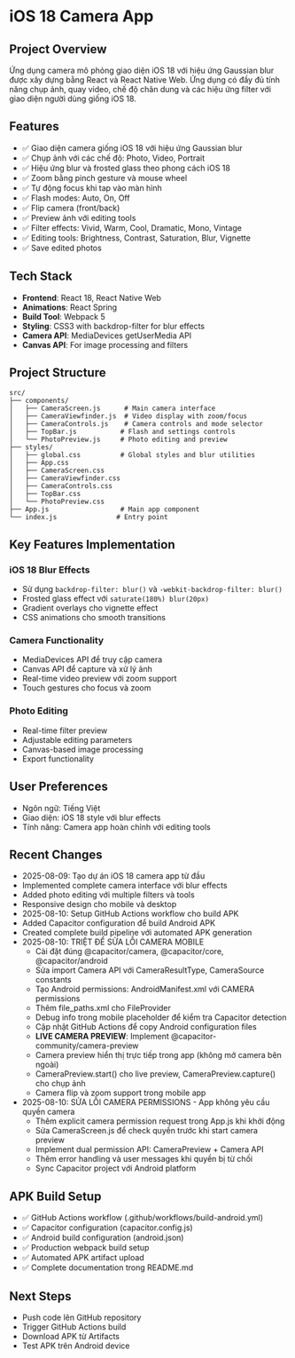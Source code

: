 # iOS 18 Camera App

## Project Overview
Ứng dụng camera mô phỏng giao diện iOS 18 với hiệu ứng Gaussian blur được xây dựng bằng React và React Native Web. Ứng dụng có đầy đủ tính năng chụp ảnh, quay video, chế độ chân dung và các hiệu ứng filter với giao diện người dùng giống iOS 18.

## Features
- ✅ Giao diện camera giống iOS 18 với hiệu ứng Gaussian blur
- ✅ Chụp ảnh với các chế độ: Photo, Video, Portrait
- ✅ Hiệu ứng blur và frosted glass theo phong cách iOS 18
- ✅ Zoom bằng pinch gesture và mouse wheel
- ✅ Tự động focus khi tap vào màn hình
- ✅ Flash modes: Auto, On, Off
- ✅ Flip camera (front/back)
- ✅ Preview ảnh với editing tools
- ✅ Filter effects: Vivid, Warm, Cool, Dramatic, Mono, Vintage
- ✅ Editing tools: Brightness, Contrast, Saturation, Blur, Vignette
- ✅ Save edited photos

## Tech Stack
- **Frontend**: React 18, React Native Web
- **Animations**: React Spring
- **Build Tool**: Webpack 5
- **Styling**: CSS3 with backdrop-filter for blur effects
- **Camera API**: MediaDevices getUserMedia API
- **Canvas API**: For image processing and filters

## Project Structure
```
src/
├── components/
│   ├── CameraScreen.js      # Main camera interface
│   ├── CameraViewfinder.js  # Video display with zoom/focus
│   ├── CameraControls.js    # Camera controls and mode selector
│   ├── TopBar.js           # Flash and settings controls
│   └── PhotoPreview.js     # Photo editing and preview
├── styles/
│   ├── global.css          # Global styles and blur utilities
│   ├── App.css
│   ├── CameraScreen.css
│   ├── CameraViewfinder.css
│   ├── CameraControls.css
│   ├── TopBar.css
│   └── PhotoPreview.css
├── App.js                  # Main app component
└── index.js               # Entry point
```

## Key Features Implementation

### iOS 18 Blur Effects
- Sử dụng `backdrop-filter: blur()` và `-webkit-backdrop-filter: blur()`
- Frosted glass effect với `saturate(180%) blur(20px)`
- Gradient overlays cho vignette effect
- CSS animations cho smooth transitions

### Camera Functionality
- MediaDevices API để truy cập camera
- Canvas API để capture và xử lý ảnh
- Real-time video preview với zoom support
- Touch gestures cho focus và zoom

### Photo Editing
- Real-time filter preview
- Adjustable editing parameters
- Canvas-based image processing
- Export functionality

## User Preferences
- Ngôn ngữ: Tiếng Việt
- Giao diện: iOS 18 style với blur effects
- Tính năng: Camera app hoàn chỉnh với editing tools

## Recent Changes
- 2025-08-09: Tạo dự án iOS 18 camera app từ đầu
- Implemented complete camera interface với blur effects
- Added photo editing với multiple filters và tools
- Responsive design cho mobile và desktop
- 2025-08-10: Setup GitHub Actions workflow cho build APK
- Added Capacitor configuration để build Android APK
- Created complete build pipeline với automated APK generation
- 2025-08-10: TRIỆT ĐỂ SỬA LỖI CAMERA MOBILE
  - Cài đặt đúng @capacitor/camera, @capacitor/core, @capacitor/android
  - Sửa import Camera API với CameraResultType, CameraSource constants
  - Tạo Android permissions: AndroidManifest.xml với CAMERA permissions
  - Thêm file_paths.xml cho FileProvider
  - Debug info trong mobile placeholder để kiểm tra Capacitor detection
  - Cập nhật GitHub Actions để copy Android configuration files
  - **LIVE CAMERA PREVIEW**: Implement @capacitor-community/camera-preview
  - Camera preview hiển thị trực tiếp trong app (không mở camera bên ngoài)
  - CameraPreview.start() cho live preview, CameraPreview.capture() cho chụp ảnh
  - Camera flip và zoom support trong mobile app
- 2025-08-10: SỬA LỖI CAMERA PERMISSIONS - App không yêu cầu quyền camera
  - Thêm explicit camera permission request trong App.js khi khởi động
  - Sửa CameraScreen.js để check quyền trước khi start camera preview
  - Implement dual permission API: CameraPreview + Camera API
  - Thêm error handling và user messages khi quyền bị từ chối
  - Sync Capacitor project với Android platform

## APK Build Setup
- ✅ GitHub Actions workflow (.github/workflows/build-android.yml)
- ✅ Capacitor configuration (capacitor.config.js)
- ✅ Android build configuration (android.json) 
- ✅ Production webpack build setup
- ✅ Automated APK artifact upload
- ✅ Complete documentation trong README.md

## Next Steps
- Push code lên GitHub repository
- Trigger GitHub Actions build
- Download APK từ Artifacts
- Test APK trên Android device